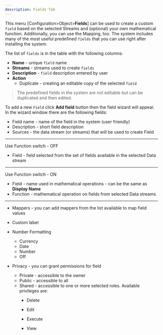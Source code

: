 ```yaml
---
description: Fields Tab
---
```


This menu [Configuration>Object>**Fields**] can be used to create a custom `field` based on the selected Streams and (optional) your own mathematical function. Additionally, you can use the Mapping, too. The system includes many of the most useful predefined  `fields`  that you can use right after installing the system.

The list of `fields`  is in the table with the following columns:

- **Name** - unique `field` name
- **Streams** - streams used to create  `fields` 
- **Description** -  `field`  description entered by user
- **Action**
  - Duplicate -  creating an editable copy of the selected  `field`



> The predefined fields in the system are not editable but can be duplicated and then edited.



To add a new `Field` click **Add field** button then the field wizard will appear. In the wizard window there are the following fields:

- Field name - name of the field in the system (user friendly)
- Description - short field description
- Sources - the data stream (or streams) that will be used to create Field

---

Use Function switch - OFF 

- Field - field selected from the set of fields available in the selected Data stream

---

Use Function switch - ON

- Field - name used in mathematical operations - can be the same as **Display Name**
- Function - mathematical operation on fields from selected Data streams

---

- Mappers - you can add mappers from the list available to map field values

- Custom label 

- Number Formatting
  
  - Currency
  - Date
  - Number
  - Off
  
- Privacy - you can grant permissions for field

  - Private - accessible to the owner
  - Public - accessible to all
  - Shared - accessible to one or more selected roles. Available privileges are:
    - Delete

    - Edit

    - Execute

    - View

  















